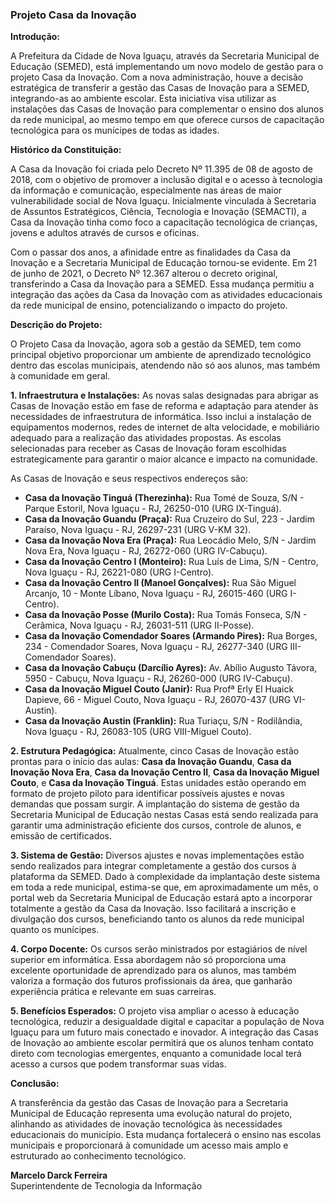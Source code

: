 ### **Projeto Casa da Inovação**

**Introdução:**

A Prefeitura da Cidade de Nova Iguaçu, através da Secretaria Municipal de Educação (SEMED), está implementando um novo modelo de gestão para o projeto Casa da Inovação. Com a nova administração, houve a decisão estratégica de transferir a gestão das Casas de Inovação para a SEMED, integrando-as ao ambiente escolar. Esta iniciativa visa utilizar as instalações das Casas de Inovação para complementar o ensino dos alunos da rede municipal, ao mesmo tempo em que oferece cursos de capacitação tecnológica para os munícipes de todas as idades.

**Histórico da Constituição:**

A Casa da Inovação foi criada pelo Decreto Nº 11.395 de 08 de agosto de 2018, com o objetivo de promover a inclusão digital e o acesso à tecnologia da informação e comunicação, especialmente nas áreas de maior vulnerabilidade social de Nova Iguaçu. Inicialmente vinculada à Secretaria de Assuntos Estratégicos, Ciência, Tecnologia e Inovação (SEMACTI), a Casa da Inovação tinha como foco a capacitação tecnológica de crianças, jovens e adultos através de cursos e oficinas.

Com o passar dos anos, a afinidade entre as finalidades da Casa da Inovação e a Secretaria Municipal de Educação tornou-se evidente. Em 21 de junho de 2021, o Decreto Nº 12.367 alterou o decreto original, transferindo a Casa da Inovação para a SEMED. Essa mudança permitiu a integração das ações da Casa da Inovação com as atividades educacionais da rede municipal de ensino, potencializando o impacto do projeto.

**Descrição do Projeto:**

O Projeto Casa da Inovação, agora sob a gestão da SEMED, tem como principal objetivo proporcionar um ambiente de aprendizado tecnológico dentro das escolas municipais, atendendo não só aos alunos, mas também à comunidade em geral.

**1. Infraestrutura e Instalações:**
As novas salas designadas para abrigar as Casas de Inovação estão em fase de reforma e adaptação para atender às necessidades de infraestrutura de informática. Isso inclui a instalação de equipamentos modernos, redes de internet de alta velocidade, e mobiliário adequado para a realização das atividades propostas. As escolas selecionadas para receber as Casas de Inovação foram escolhidas estrategicamente para garantir o maior alcance e impacto na comunidade.

As Casas de Inovação e seus respectivos endereços são:
- **Casa da Inovação Tinguá (Therezinha):** Rua Tomé de Souza, S/N - Parque Estoril, Nova Iguaçu - RJ, 26250-010 (URG IX-Tinguá).
- **Casa da Inovação Guandu (Praça):** Rua Cruzeiro do Sul, 223 - Jardim Paraíso, Nova Iguaçu - RJ, 26297-231 (URG V-KM 32).
- **Casa da Inovação Nova Era (Praça):** Rua Leocádio Melo, S/N - Jardim Nova Era, Nova Iguaçu - RJ, 26272-060 (URG IV-Cabuçu).
- **Casa da Inovação Centro I (Monteiro):** Rua Luís de Lima, S/N - Centro, Nova Iguaçu - RJ, 26221-080 (URG I-Centro).
- **Casa da Inovação Centro II (Manoel Gonçalves):** Rua São Miguel Arcanjo, 10 - Monte Líbano, Nova Iguaçu - RJ, 26015-460 (URG I-Centro).
- **Casa da Inovação Posse (Murilo Costa):** Rua Tomás Fonseca, S/N - Cerâmica, Nova Iguaçu - RJ, 26031-511 (URG II-Posse).
- **Casa da Inovação Comendador Soares (Armando Pires):** Rua Borges, 234 - Comendador Soares, Nova Iguaçu - RJ, 26277-340 (URG III-Comendador Soares).
- **Casa da Inovação Cabuçu (Darcílio Ayres):** Av. Abílio Augusto Távora, 5950 - Cabuçu, Nova Iguaçu - RJ, 26260-000 (URG IV-Cabuçu).
- **Casa da Inovação Miguel Couto (Janir):** Rua Profª Erly El Huaick Dapieve, 66 - Miguel Couto, Nova Iguaçu - RJ, 26070-437 (URG VI-Austin).
- **Casa da Inovação Austin (Franklin):** Rua Turiaçu, S/N - Rodilândia, Nova Iguaçu - RJ, 26083-105 (URG VIII-Miguel Couto).

**2. Estrutura Pedagógica:**
Atualmente, cinco Casas de Inovação estão prontas para o início das aulas: **Casa da Inovação Guandu**, **Casa da Inovação Nova Era**, **Casa da Inovação Centro II**, **Casa da Inovação Miguel Couto**, e **Casa da Inovação Tinguá**. Estas unidades estão operando em formato de projeto piloto para identificar possíveis ajustes e novas demandas que possam surgir. A implantação do sistema de gestão da Secretaria Municipal de Educação nestas Casas está sendo realizada para garantir uma administração eficiente dos cursos, controle de alunos, e emissão de certificados.

**3. Sistema de Gestão:**
Diversos ajustes e novas implementações estão sendo realizados para integrar completamente a gestão dos cursos à plataforma da SEMED. Dado à complexidade da implantação deste sistema em toda a rede municipal, estima-se que, em aproximadamente um mês, o portal web da Secretaria Municipal de Educação estará apto a incorporar totalmente a gestão da Casa da Inovação. Isso facilitará a inscrição e divulgação dos cursos, beneficiando tanto os alunos da rede municipal quanto os munícipes.

**4. Corpo Docente:**
Os cursos serão ministrados por estagiários de nível superior em informática. Essa abordagem não só proporciona uma excelente oportunidade de aprendizado para os alunos, mas também valoriza a formação dos futuros profissionais da área, que ganharão experiência prática e relevante em suas carreiras.

**5. Benefícios Esperados:**
O projeto visa ampliar o acesso à educação tecnológica, reduzir a desigualdade digital e capacitar a população de Nova Iguaçu para um futuro mais conectado e inovador. A integração das Casas de Inovação ao ambiente escolar permitirá que os alunos tenham contato direto com tecnologias emergentes, enquanto a comunidade local terá acesso a cursos que podem transformar suas vidas.

**Conclusão:**

A transferência da gestão das Casas de Inovação para a Secretaria Municipal de Educação representa uma evolução natural do projeto, alinhando as atividades de inovação tecnológica às necessidades educacionais do município. Esta mudança fortalecerá o ensino nas escolas municipais e proporcionará à comunidade um acesso mais amplo e estruturado ao conhecimento tecnológico.

**Marcelo Darck Ferreira**  
Superintendente de Tecnologia da Informação

